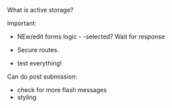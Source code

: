 What is active storage?

Important:

- NEw/edit forms logic - -selected?  Wait for response


- Secure routes.

- test everything!

Can do post submission:

- check for more flash messages
- styling

